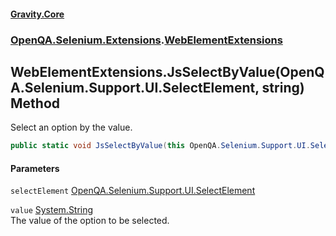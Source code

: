 #### [Gravity.Core](./index.md 'index')
### [OpenQA.Selenium.Extensions](./OpenQA-Selenium-Extensions.md 'OpenQA.Selenium.Extensions').[WebElementExtensions](./OpenQA-Selenium-Extensions-WebElementExtensions.md 'OpenQA.Selenium.Extensions.WebElementExtensions')
## WebElementExtensions.JsSelectByValue(OpenQA.Selenium.Support.UI.SelectElement, string) Method
Select an option by the value.  
```csharp
public static void JsSelectByValue(this OpenQA.Selenium.Support.UI.SelectElement selectElement, string value);
```
#### Parameters
<a name='OpenQA-Selenium-Extensions-WebElementExtensions-JsSelectByValue(OpenQA-Selenium-Support-UI-SelectElement_string)-selectElement'></a>
`selectElement` [OpenQA.Selenium.Support.UI.SelectElement](https://docs.microsoft.com/en-us/dotnet/api/OpenQA.Selenium.Support.UI.SelectElement 'OpenQA.Selenium.Support.UI.SelectElement')  
  
  
<a name='OpenQA-Selenium-Extensions-WebElementExtensions-JsSelectByValue(OpenQA-Selenium-Support-UI-SelectElement_string)-value'></a>
`value` [System.String](https://docs.microsoft.com/en-us/dotnet/api/System.String 'System.String')  
The value of the option to be selected.  
  
